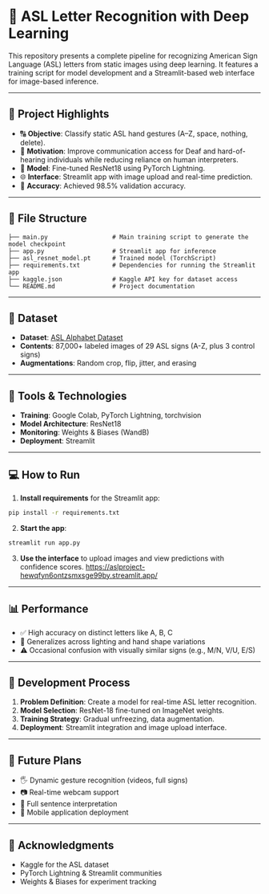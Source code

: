# 🤟 ASL Letter Recognition with Deep Learning

This repository presents a complete pipeline for recognizing American Sign Language (ASL) letters from static images using deep learning. It features a training script for model development and a Streamlit-based web interface for image-based inference.

---

## 🚀 Project Highlights

- 🔠 **Objective**: Classify static ASL hand gestures (A–Z, space, nothing, delete).
- 💬 **Motivation**: Improve communication access for Deaf and hard-of-hearing individuals while reducing reliance on human interpreters.
- 🧠 **Model**: Fine-tuned ResNet18 using PyTorch Lightning.
- 🌐 **Interface**: Streamlit app with image upload and real-time prediction.
- 🎯 **Accuracy**: Achieved 98.5% validation accuracy.

---

## 📁 File Structure

```
├── main.py                  # Main training script to generate the model checkpoint
├── app.py                   # Streamlit app for inference
├── asl_resnet_model.pt      # Trained model (TorchScript)
├── requirements.txt         # Dependencies for running the Streamlit app
├── kaggle.json              # Kaggle API key for dataset access
└── README.md                # Project documentation
```

---

## 🧪 Dataset

- **Dataset**: [ASL Alphabet Dataset](https://www.kaggle.com/datasets/grassknoted/asl-alphabet)
- **Contents**: 87,000+ labeled images of 29 ASL signs (A-Z, plus 3 control signs)
- **Augmentations**: Random crop, flip, jitter, and erasing

---

## 🔧 Tools & Technologies

- **Training**: Google Colab, PyTorch Lightning, torchvision
- **Model Architecture**: ResNet18
- **Monitoring**: Weights & Biases (WandB)
- **Deployment**: Streamlit

---

## 💻 How to Run

1. **Install requirements** for the Streamlit app:

```bash
pip install -r requirements.txt
```

2. **Start the app**:

```bash
streamlit run app.py
```

3. **Use the interface** to upload images and view predictions with confidence scores.
https://aslproject-hewqfyn6ontzsmxsge99by.streamlit.app/
---

## 📊 Performance

- ✅ High accuracy on distinct letters like A, B, C
- 🔁 Generalizes across lighting and hand shape variations
- ⚠️ Occasional confusion with visually similar signs (e.g., M/N, V/U, E/S)

---

## 🧱 Development Process

1. **Problem Definition**: Create a model for real-time ASL letter recognition.
2. **Model Selection**: ResNet-18 fine-tuned on ImageNet weights.
3. **Training Strategy**: Gradual unfreezing, data augmentation.
4. **Deployment**: Streamlit integration and image upload interface.

---

## 🔮 Future Plans

- 🖐️ Dynamic gesture recognition (videos, full signs)
- 📷 Real-time webcam support
- 🧾 Full sentence interpretation
- 📱 Mobile application deployment

---

## 🙏 Acknowledgments

- Kaggle for the ASL dataset
- PyTorch Lightning & Streamlit communities
- Weights & Biases for experiment tracking
